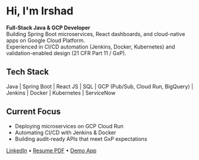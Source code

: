 # Hi, I'm Irshad

**Full-Stack Java & GCP Developer**  
Building Spring Boot microservices, React dashboards, and cloud-native apps on Google Cloud Platform.  
Experienced in CI/CD automation (Jenkins, Docker, Kubernetes) and validation-enabled design (21 CFR Part 11 / GxP).

##  Tech Stack
Java | Spring Boot | React JS | SQL | GCP (Pub/Sub, Cloud Run, BigQuery) | Jenkins | Docker | Kubernetes | ServiceNow

##  Current Focus
- Deploying microservices on GCP Cloud Run  
- Automating CI/CD with Jenkins & Docker  
- Building audit-ready APIs that meet GxP expectations  

[LinkedIn](https://www.linkedin.com/in/fnu-irshad-ahmed-5a55b9242/) • [Resume PDF](https://drive.google.com/file/d/1YourFileID/view) • [Demo App](https://github.com/irshaddeveloper011-byte)
